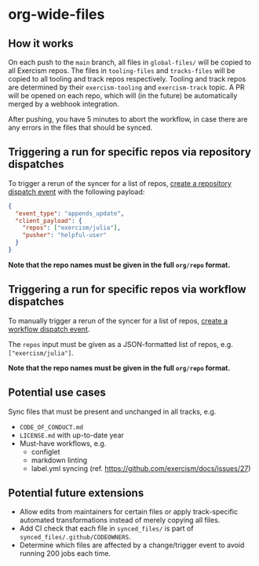 # org-wide-files

## How it works

On each push to the `main` branch, all files in `global-files/` will be copied to all Exercism repos.
The files in `tooling-files` and `tracks-files` will be copied to all tooling and track repos respectively.
Tooling and track repos are determined by their `exercism-tooling` and `exercism-track` topic.
A PR will be opened on each repo, which will (in the future) be automatically merged by a webhook integration.

After pushing, you have 5 minutes to abort the workflow, in case there are any errors in the files that should be synced.

## Triggering a run for specific repos via repository dispatches

To trigger a rerun of the syncer for a list of repos, [create a repository dispatch event](https://docs.github.com/en/rest/reference/repos#create-a-repository-dispatch-event) with the following payload:

```json
{
  "event_type": "appends_update",
  "client_payload": {
    "repos": ["exercism/julia"],
    "pusher": "helpful-user"
  }
}
```

**Note that the repo names must be given in the full `org/repo` format.**

## Triggering a run for specific repos via workflow dispatches

To manually trigger a rerun of the syncer for a list of repos, [create a workflow dispatch event](https://docs.github.com/en/actions/managing-workflow-runs/manually-running-a-workflow).

The `repos` input must be given as a JSON-formatted list of repos, e.g. `["exercism/julia"]`.

**Note that the repo names must be given in the full `org/repo` format.**

## Potential use cases

Sync files that must be present and unchanged in all tracks, e.g.

- `CODE_OF_CONDUCT.md`
- `LICENSE.md` with up-to-date year
- Must-have workflows, e.g.
  - configlet
  - markdown linting
  - label.yml syncing (ref. https://github.com/exercism/docs/issues/27)

## Potential future extensions

- Allow edits from maintainers for certain files or apply track-specific automated transformations instead of merely copying all files.
- Add CI check that each file in `synced_files/` is part of `synced_files/.github/CODEOWNERS`.
- Determine which files are affected by a change/trigger event to avoid running 200 jobs each time.
